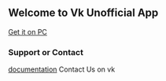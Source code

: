 ## Welcome to Vk Unofficial App

[Get it on PC](https://github.com/user/repo/blob/branch/other_file.md)


### Support or Contact

 [documentation](https://vk.com/diablojr) Contact Us on vk
